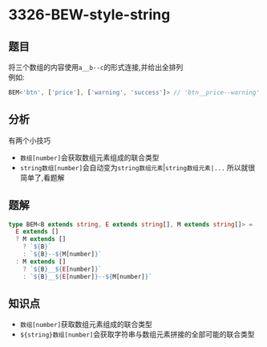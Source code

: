 # 3326-BEW-style-string
## 题目
将三个数组的内容使用`a__b--c`的形式连接,并给出全排列  
例如:
```ts
BEM<'btn', ['price'], ['warning', 'success']> // 'btn__price--warning' | 'btn__price--success' 
```
## 分析
有两个小技巧
- `数组[number]`会获取数组元素组成的联合类型
- `string数组[number]`会自动变为`string数组元素`|`string数组元素|...`
所以就很简单了,看题解
## 题解
```ts
type BEM<B extends string, E extends string[], M extends string[]> =
  E extends []
  ? M extends []
    ? `${B}`
    : `${B}--${M[number]}`
  : M extends []
    ? `${B}__${E[number]}`
    : `${B}__${E[number]}--${M[number]}`
```
## 知识点
- `数组[number]`获取数组元素组成的联合类型
- `${string}数组[number]`会获取字符串与数组元素拼接的全部可能的联合类型